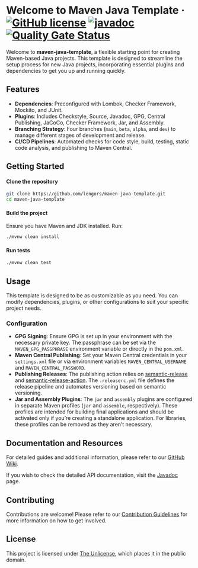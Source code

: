 # Welcome to Maven Java Template &middot; [![GitHub license](https://img.shields.io/github/license/lengors/maven-java-template?color=blue)](https://github.com/facebook/react/blob/main/LICENSE) [![javadoc](https://javadoc.io/badge2/io.github.lengors/maven-java-template/javadoc.svg?color=red)](https://javadoc.io/doc/io.github.lengors/maven-java-template) [![Quality Gate Status](https://sonarcloud.io/api/project_badges/measure?project=lengors_maven-java-template&metric=alert_status)](https://sonarcloud.io/summary/new_code?id=lengors_maven-java-template)

Welcome to **maven-java-template**, a flexible starting point for creating Maven-based Java projects. This template is designed to streamline the setup process for new Java projects, incorporating essential plugins and dependencies to get you up and running quickly.

## Features

- **Dependencies**: Preconfigured with Lombok, Checker Framework, Mockito, and JUnit.
- **Plugins**: Includes Checkstyle, Source, Javadoc, GPG, Central Publishing, JaCoCo, Checker Framework, Jar, and Assembly.
- **Branching Strategy**: Four branches (`main`, `beta`, `alpha`, and `dev`) to manage different stages of development and release.
- **CI/CD Pipelines**: Automated checks for code style, build, testing, static code analysis, and publishing to Maven Central.

## Getting Started

#### Clone the repository

```bash
git clone https://github.com/lengors/maven-java-template.git
cd maven-java-template
```

#### Build the project

Ensure you have Maven and JDK installed. Run:

```bash
./mvnw clean install
```

#### Run tests

```bash
./mvnw clean test
```

## Usage

This template is designed to be as customizable as you need. You can modify dependencies, plugins, or other configurations to suit your specific project needs.

### Configuration

- **GPG Signing**: Ensure GPG is set up in your environment with the necessary private key. The passphrase can be set via the `MAVEN_GPG_PASSPHRASE` environment variable or directly in the `pom.xml`.
- **Maven Central Publishing**: Set your Maven Central credentials in your `settings.xml` file or via environment variables `MAVEN_CENTRAL_USERNAME` and `MAVEN_CENTRAL_PASSWORD`.
- **Publishing Releases**: The publishing action relies on [semantic-release](https://semantic-release.gitbook.io/semantic-release/) and [semantic-release-action](https://github.com/cycjimmy/semantic-release-action). The `.releaserc.yml` file defines the release pipeline and automates versioning based on semantic versioning.
- **Jar and Assembly Plugins**: The `jar` and `assembly` plugins are configured in separate Maven profiles (`jar` and `assemble`, respectively). These profiles are intended for building final applications and should be activated only if you’re creating a standalone application. For libraries, these profiles can be removed as they aren’t necessary.

## Documentation and Resources

For detailed guides and additional information, please refer to our [GitHub Wiki](https://github.com/lengors/maven-java-template/wiki).

If you wish to check the detailed API documentation, visit the [Javadoc](https://javadoc.io/doc/io.github.lengors/maven-java-template) page.

## Contributing

Contributions are welcome! Please refer to our [Contribution Guidelines](./CONTRIBUTING.md) for more information on how to get involved.

## License

This project is licensed under [The Unlicense](./LICENSE), which places it in the public domain.
